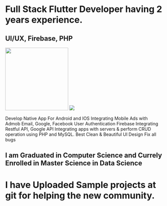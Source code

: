 # Full Stack Flutter Developer having 2 years experience.
## UI/UX, Firebase, PHP

<tr >
    <td ><img src="https://user-images.githubusercontent.com/57150383/116878277-91d91080-ac38-11eb-89e4-aa9e16b42a13.png" style="width:200px;height:200px"></td>
    <td  ><img src="https://user-images.githubusercontent.com/57150383/116878293-96052e00-ac38-11eb-9f69-ddb19405b525.png" ></td>
</tr>

Develop Native App For Android and IOS
Integrating Mobile Ads with Admob
Email, Google, Facebook User Authentication
Firebase Integrating 
Restful API, Google API
Integrating apps with servers & perform 
CRUD operation using PHP and MySQL. 
Best Clean & Beautiful UI Design
Fix all bugs

## I am Graduated in Computer Science and Currely Enrolled in Master Science in Data Science

# I have Uploaded Sample projects at git for helping the new community.
<!---
rizwanch173/rizwanch173 is a ✨ special ✨ repository because its `README.md` (this file) appears on your GitHub profile.
You can click the Preview link to take a look at your changes.
--->
